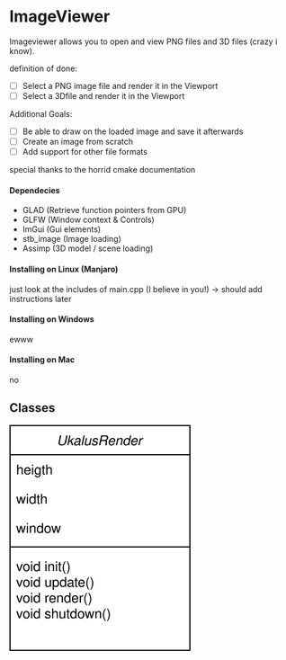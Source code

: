 # ImageViewer

Imageviewer allows you to open and view PNG files and 3D files (crazy i know).

definition of done:

- [ ]  Select a PNG image file and render it in the Viewport
- [ ]  Select a 3Dfile and render it in the Viewport

Additional Goals:

- [ ] Be able to draw on the loaded image and save it afterwards
- [ ] Create an image from scratch
- [ ] Add support for other file formats

special thanks to the horrid cmake documentation
#### Dependecies 

- GLAD (Retrieve function pointers from GPU)
- GLFW (Window context & Controls)
- ImGui (Gui elements)
- stb_image (Image loading)
- Assimp (3D model / scene loading)

#### Installing on Linux (Manjaro)

just look at the includes of main.cpp (I believe in you!) -> should add instructions later 


#### Installing on Windows 

ewww 


#### Installing on Mac 

no 
## Classes 

![Docs/Classes.drawio.svg](Docs/Classes.drawio.svg)




